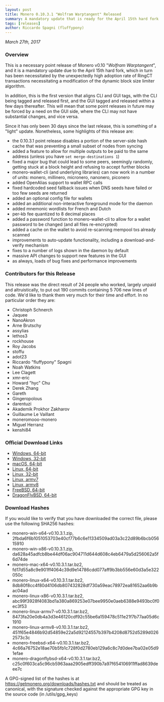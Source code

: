 ```yaml
---
layout: post
title: Monero 0.10.3.1 "Wolfram Warptangent" Released
summary: A mandatory update that is ready for the April 15th hard fork
tags: [releases]
author: Riccardo Spagni (fluffypony)
---
```


*March 27th, 2017*

### Overview

This is a necessary point release of Monero v0.10 "_Wolfram Warptangent_", and it is a mandatory update due to the April 15th hard fork, which in turn has been necessitated by the unexpectedly high adoption rate of RingCT transactions necessitating a modification of the dynamic block size limiter algorithm.

In addition, this is the first version that aligns CLI and GUI tags, with the CLI being tagged and released first, and the GUI tagged and released within a few days thereafter. This will mean that some point releases in future may be forced by a need on the GUI side, where the CLI may not have substantial changes, and vice versa.

Since it has only been 30 days since the last release, this is something of a "light" update. Nonetheless, some highlights of this release are:

- the 0.10.3.1 point release disables a portion of the server-side hash cache that was preventing a small subset of nodes from syncing
- added a feature to allow for multiple outputs to be paid to the same address (unless you have ```set merge-destinations 1```)
- fixed a major bug that could lead to some peers, seemingly randomly, getting stuck at a block height and refusing to accept further blocks
- monero-wallet-cli (and underlying libraries) can now work in a number of units: monero, millinero, micronero, nanonero, piconero
- added OpenAlias support to wallet RPC calls
- fixed hardcoded seed fallback issues when DNS seeds have failed or too few seeds are returned
- added an optional config file for wallets
- added an additional non-interactive foreground mode for the daemon
- added mnemonic wordlists for French and Dutch
- per-kb fee quantized to 8 decimal places
- added a password function to monero-wallet-cli to allow for a wallet password to be changed (and all files re-encrypted)
- added a cache on the wallet to avoid re-scanning mempool txs already scanned
- improvements to auto-update functionality, including a download-and-verify mechanism
- fixes to a number of logs shown in the daemon by default
- massive API changes to support new features in the GUI
- as always, loads of bug fixes and performance improvements

### Contributors for this Release

This release was the direct result of 24 people who worked, largely unpaid and altruistically, to put out 190 commits containing 5 706 new lines of code. We'd like to thank them very much for their time and effort. In no particular order they are:

- Christoph Schnerch
- Jaquee
- NanoAkron
- Arne Brutschy
- assylias
- lethos3
- rockhouse
- Roy Jacobs
- stoffu
- adot23
- Riccardo "fluffypony" Spagni
- Noah Watkins
- Lee Clagett
- xmr-eric
- Howard "hyc" Chu
- Derek Zhang
- Gareth
- Gingeropolous
- darentuzi
- Akademik Prokhor Zakharov
- Guillaume Le Vaillant
- moneromooo-monero
- Miguel Herranz
- kenshi84

### Official Download Links
- [Windows, 64-bit](https://downloads.getmonero.org/cli/monero-win-x64-v0.10.3.1.zip)
- [Windows, 32-bit](https://downloads.getmonero.org/cli/monero-win-x86-v0.10.3.1.zip)
- [macOS, 64-bit](https://downloads.getmonero.org/cli/monero-mac-x64-v0.10.3.1.tar.bz2)
- [Linux, 64-bit](https://downloads.getmonero.org/cli/monero-linux-x64-v0.10.3.1.tar.bz2)
- [Linux, 32-bit](https://downloads.getmonero.org/cli/monero-linux-x86-v0.10.3.1.tar.bz2)
- [Linux, armv7](https://downloads.getmonero.org/cli/monero-linux-armv7-v0.10.3.1.tar.bz2)
- [Linux, armv8](https://downloads.getmonero.org/cli/monero-linux-armv8-v0.10.3.1.tar.bz2)
- [FreeBSD, 64-bit](https://downloads.getmonero.org/cli/monero-freebsd-x64-v0.10.3.1.tar.bz2)
- [DragonFlyBSD, 64-bit](https://downloads.getmonero.org/cli/monero-dragonflybsd-x64-v0.10.3.1.tar.bz2)

### Download Hashes

If you would like to verify that you have downloaded the correct file, please use the following SHA256 hashes:

- monero-win-x64-v0.10.3.1.zip, 2fbda6f6b1051053703e40cf77b6c6e11334509ad03a3c22d89b6bcb05615910
- monero-win-x86-v0.10.3.1.zip, da628a45adfcb8be44df06ac904711d644d608c4eb6479a5d256062a5f6d74de
- monero-mac-x64-v0.10.3.1.tar.bz2, fd17d55a8c9e901ff4064c39d9e14786cdd077aff9b3bb556e60d3a5e322050c
- monero-linux-x64-v0.10.3.1.tar.bz2, 8db80f8cc4f80d4106db807432828df730a59eac78972ea81652aa6b9bac04ad
- monero-linux-x86-v0.10.3.1.tar.bz2, abc99f3928f4083bd1a380a869253e07bee9950e0aeb6388e9493bc0f0ec3f53
- monero-linux-armv7-v0.10.3.1.tar.bz2, 8473fa20e0db4a3d3e46120cdf92c55be6a159478c511e21f7b77aa05d6c1910
- monero-linux-armv8-v0.10.3.1.tar.bz2, 451f65e4846b92d54859e22a5d92124557b397b4208d8752d5289d0262573c3c
- monero-freebsd-x64-v0.10.3.1.tar.bz2, 4c66a76752e18ae70b5fb1c728f0d2780eb129a6c8c7d0dee7ba02e05d91efae
- monero-dragonflybsd-x64-v0.10.3.1.tar.bz2, c25c0f603ca5c96cb5963aaa2905edff390b7a97f654106911ffad8639deee7c

A GPG-signed list of the hashes is at https://getmonero.org/downloads/hashes.txt and should be treated as canonical, with the signature checked against the appropriate GPG key in the source code (in /utils/gpg_keys)